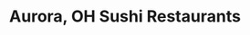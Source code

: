 ---
layout: city
title: Aurora, OH Sushi Restaurants
permalink: /ohio/aurora/
stateAbbr: OH
stateName: Ohio
cityName: Aurora
---